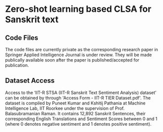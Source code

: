 # Zero-shot learning based CLSA for Sanskrit text  

## Code Files
The code files are currently private as the corresponding research paper in Springer Applied Intelligence Journal is under review. They will be made publically available soon after the paper is published/accepted for publication.

## Dataset Access
Access to the ‘IIT-R STSA (IIT-R Sanskrit Text Sentiment Analysis) dataset’ can be obtained by through 'Access Form - IIT-R TIER Dataset.pdf'. The dataset is compiled by Puneet Kumar and Kshitij Pathania at Machine Intelligence Lab, IIT Roorkee under the supervision of Prof. Balasubramanian Raman. It contains 12,892 Sanskrit Sentences, their corresponding English Translations and Sentiment Scores between 0 and 1 (where 0 denotes negative sentiment and 1 denotes positive sentiment).
